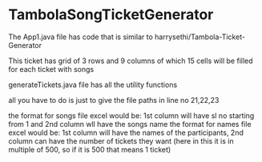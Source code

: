 # TambolaSongTicketGenerator

The App1.java file has code that is similar to harrysethi/Tambola-Ticket-Generator

This ticket has grid of 3 rows and 9 columns of which 15 cells will be filled for each ticket with songs

generateTickets.java file has all the utility functions

all you have to do is just to give the file paths in line no 21,22,23

the format for songs file excel would be: 1st column will have sl no starting from 1 and 2nd column wll have the songs name
the format for names file excel would be: 1st column will have the names of the participants, 2nd column can have the number of tickets they want (here in this it is in multiple of 500, so if it is 500 that means 1 ticket)
